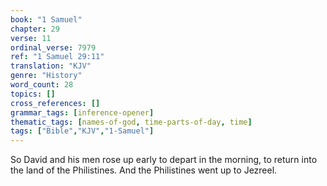 ```yaml
---
book: "1 Samuel"
chapter: 29
verse: 11
ordinal_verse: 7979
ref: "1 Samuel 29:11"
translation: "KJV"
genre: "History"
word_count: 28
topics: []
cross_references: []
grammar_tags: [inference-opener]
thematic_tags: [names-of-god, time-parts-of-day, time]
tags: ["Bible","KJV","1-Samuel"]
---
```

So David and his men rose up early to depart in the morning, to return into the land of the Philistines. And the Philistines went up to Jezreel.
